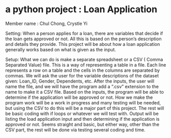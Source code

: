 # a python project : Loan Application

Member name : Chul Chong, Crystle Yi

Setting:
When a person applies for a loan, there are variables that decide if the loan gets approved or not. All this is based on the person’s description and details they provide. This project will be about how a loan application generally works based on what is given as the input.

Setup:
What we can do is make a separate spreadsheet or a CSV ( Comma Separated Value) file. This is a way of representing a table in a file. Each line represents a row on a table and the cells in the columns are separated by commas. 
We will ask the user for the variable descriptions of the dataset given: Loan_ID, Gender, Dependents, etc. After the inputs, the user will name the file, and we will have the program add a “.csv” extension to the name to make it a CSV file.
Based on the inputs, the program will be able to determine if the application will be approved or not. How we make the program work will be a work in progress and many testing will be needed, but using the CSV to do this will be a major part of this project.
The rest will be basic coding with if loops or whatever we will test with. Output will be listing the load application input and then determining if the application is approved or not. Seems straight and basic, but either way, other than the CSV part, the rest will be done via testing several coding and time.
